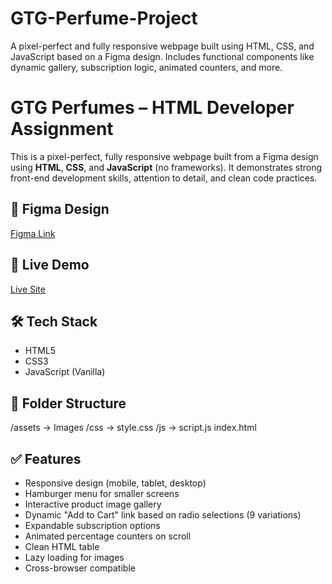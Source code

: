 # GTG-Perfume-Project
A pixel-perfect and fully responsive webpage built using HTML, CSS, and JavaScript based on a Figma design. Includes functional components like dynamic gallery, subscription logic, animated counters, and more.
# GTG Perfumes – HTML Developer Assignment

This is a pixel-perfect, fully responsive webpage built from a Figma design using **HTML**, **CSS**, and **JavaScript** (no frameworks). It demonstrates strong front-end development skills, attention to detail, and clean code practices.

## 🔗 Figma Design

[Figma Link](https://www.figma.com/design/1AL9FkPV5ZoD0lC2TKSLQH/HTML-Developer-Assignment-New?node-id=21001-8&t=yQXbeqawxTtTBchu-0)

## 🚀 Live Demo

[Live Site](https://your-deployment-link.com)

## 🛠️ Tech Stack

- HTML5  
- CSS3  
- JavaScript (Vanilla)

## 📁 Folder Structure
/assets → Images
/css → style.css
/js → script.js
index.html

## ✅ Features

- Responsive design (mobile, tablet, desktop)
- Hamburger menu for smaller screens
- Interactive product image gallery
- Dynamic "Add to Cart" link based on radio selections (9 variations)
- Expandable subscription options
- Animated percentage counters on scroll
- Clean HTML table
- Lazy loading for images
- Cross-browser compatible


